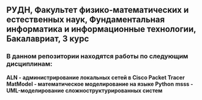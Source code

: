 ## РУДН, Факультет физико-математических и естественных наук, Фундаментальная информатика и информационные технологии, Бакалавриат, 3 курс
### В данном репозитории находятся работы по следующим дисциплинам:
**ALN - администрирование локальных сетей в Cisco Packet Tracer**
**MatModel - математическое моделирование на языке Python**
**msss - UML-моделирование сложноструктурированных систем**
